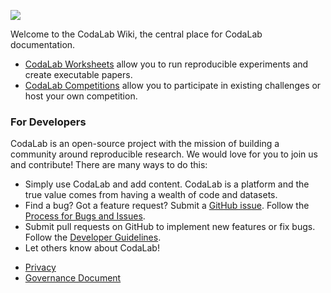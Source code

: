 <a href="http://www.codalab.org"><img src="https://github.com/codalab/codalab/wiki/images/codalab-logo.png" /></a>

Welcome to the CodaLab Wiki, the central place for CodaLab documentation.

* [CodaLab Worksheets](Worksheets) allow you to run reproducible experiments and create executable papers.
* [CodaLab Competitions](Competitions) allow you to participate in existing challenges or host your own competition.

### For Developers

CodaLab is an open-source project with the mission of building a community around reproducible research.  We would love for you to join us and contribute!  There are many ways to do this:

- Simply use CodaLab and add content.  CodaLab is a platform and the true value comes from having a wealth of code and datasets.
- Find a bug? Got a feature request? Submit a [GitHub issue](https://github.com/codalab/codalab/issues?state=open). Follow the [Process for Bugs and Issues](https://github.com/codalab/codalab/wiki/Dev_Issue-tracking).
- Submit pull requests on GitHub to implement new features or fix bugs.  Follow the [Developer Guidelines](Dev_Developer-Guidelines).
- Let others know about CodaLab!

* [Privacy](Privacy)
* [Governance Document](https://github.com/codalab/codalab/blob/master/docs/Community-Governance.md)